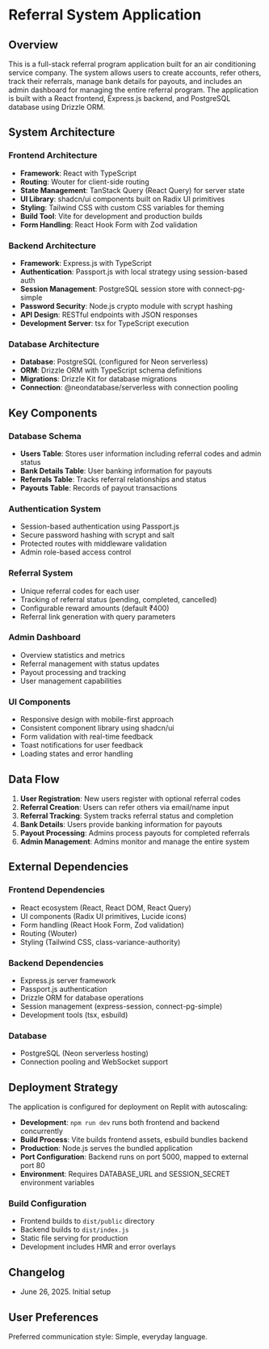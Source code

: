 # Referral System Application

## Overview

This is a full-stack referral program application built for an air conditioning service company. The system allows users to create accounts, refer others, track their referrals, manage bank details for payouts, and includes an admin dashboard for managing the entire referral program. The application is built with a React frontend, Express.js backend, and PostgreSQL database using Drizzle ORM.

## System Architecture

### Frontend Architecture
- **Framework**: React with TypeScript
- **Routing**: Wouter for client-side routing
- **State Management**: TanStack Query (React Query) for server state
- **UI Library**: shadcn/ui components built on Radix UI primitives
- **Styling**: Tailwind CSS with custom CSS variables for theming
- **Build Tool**: Vite for development and production builds
- **Form Handling**: React Hook Form with Zod validation

### Backend Architecture
- **Framework**: Express.js with TypeScript
- **Authentication**: Passport.js with local strategy using session-based auth
- **Session Management**: PostgreSQL session store with connect-pg-simple
- **Password Security**: Node.js crypto module with scrypt hashing
- **API Design**: RESTful endpoints with JSON responses
- **Development Server**: tsx for TypeScript execution

### Database Architecture
- **Database**: PostgreSQL (configured for Neon serverless)
- **ORM**: Drizzle ORM with TypeScript schema definitions
- **Migrations**: Drizzle Kit for database migrations
- **Connection**: @neondatabase/serverless with connection pooling

## Key Components

### Database Schema
- **Users Table**: Stores user information including referral codes and admin status
- **Bank Details Table**: User banking information for payouts
- **Referrals Table**: Tracks referral relationships and status
- **Payouts Table**: Records of payout transactions

### Authentication System
- Session-based authentication using Passport.js
- Secure password hashing with scrypt and salt
- Protected routes with middleware validation
- Admin role-based access control

### Referral System
- Unique referral codes for each user
- Tracking of referral status (pending, completed, cancelled)
- Configurable reward amounts (default ₹400)
- Referral link generation with query parameters

### Admin Dashboard
- Overview statistics and metrics
- Referral management with status updates
- Payout processing and tracking
- User management capabilities

### UI Components
- Responsive design with mobile-first approach
- Consistent component library using shadcn/ui
- Form validation with real-time feedback
- Toast notifications for user feedback
- Loading states and error handling

## Data Flow

1. **User Registration**: New users register with optional referral codes
2. **Referral Creation**: Users can refer others via email/name input
3. **Referral Tracking**: System tracks referral status and completion
4. **Bank Details**: Users provide banking information for payouts
5. **Payout Processing**: Admins process payouts for completed referrals
6. **Admin Management**: Admins monitor and manage the entire system

## External Dependencies

### Frontend Dependencies
- React ecosystem (React, React DOM, React Query)
- UI components (Radix UI primitives, Lucide icons)
- Form handling (React Hook Form, Zod validation)
- Routing (Wouter)
- Styling (Tailwind CSS, class-variance-authority)

### Backend Dependencies
- Express.js server framework
- Passport.js authentication
- Drizzle ORM for database operations
- Session management (express-session, connect-pg-simple)
- Development tools (tsx, esbuild)

### Database
- PostgreSQL (Neon serverless hosting)
- Connection pooling and WebSocket support

## Deployment Strategy

The application is configured for deployment on Replit with autoscaling:

- **Development**: `npm run dev` runs both frontend and backend concurrently
- **Build Process**: Vite builds frontend assets, esbuild bundles backend
- **Production**: Node.js serves the bundled application
- **Port Configuration**: Backend runs on port 5000, mapped to external port 80
- **Environment**: Requires DATABASE_URL and SESSION_SECRET environment variables

### Build Configuration
- Frontend builds to `dist/public` directory
- Backend builds to `dist/index.js`
- Static file serving for production
- Development includes HMR and error overlays

## Changelog
- June 26, 2025. Initial setup

## User Preferences

Preferred communication style: Simple, everyday language.